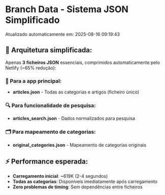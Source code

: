 # Branch Data - Sistema JSON Simplificado
Atualizado automaticamente em: 2025-08-16 09:19:43

## 🎯 Arquitetura simplificada:
Apenas **3 ficheiros JSON** essenciais, comprimidos automaticamente pelo Netlify (~65% redução):

### 📱 Para a app principal:
- **articles.json** - Todas as categorias e artigos (ficheiro único)

### 🔍 Para funcionalidade de pesquisa:
- **articles_search.json** - Dados normalizados para pesquisa

### 🗂️ Para mapeamento de categorias:
- **original_categories.json** - Mapeamento de categorias originais

## ⚡ Performance esperada:
- **Carregamento inicial**: ~619K (2-4 segundos)
- **Todas as categorias**: Disponíveis imediatamente após carregamento
- **Zero problemas de timing**: Sem dependências entre ficheiros
